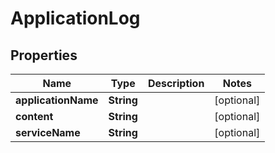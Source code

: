 # ApplicationLog

## Properties
Name | Type | Description | Notes
------------ | ------------- | ------------- | -------------
**applicationName** | **String** |  |  [optional]
**content** | **String** |  |  [optional]
**serviceName** | **String** |  |  [optional]

